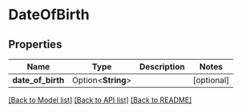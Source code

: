 # DateOfBirth

## Properties

Name | Type | Description | Notes
------------ | ------------- | ------------- | -------------
**date_of_birth** | Option<**String**> |  | [optional]

[[Back to Model list]](../README.md#documentation-for-models) [[Back to API list]](../README.md#documentation-for-api-endpoints) [[Back to README]](../README.md)
